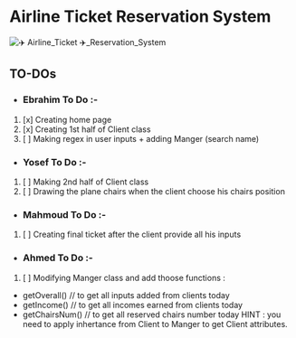 # Airline Ticket Reservation System

![✈️ Airline_Ticket ✈️_Reservation_System](https://github.com/Ebrahim-Gamal-77/Airline_Ticket_Reservation_System/assets/149944484/a5788b21-bee8-4ce3-972e-860a36a77841)

## TO-DOs
- ### Ebrahim To Do :-
1. [x] Creating home page
2. [x] Creating 1st half of Client class
3. [ ] Making regex in user inputs + adding Manger (search name)


- ### Yosef To Do :-
1. [ ] Making 2nd half of Client class
2. [ ] Drawing the plane chairs when the client choose his chairs position


- ### Mahmoud To Do :-
1. [ ] Creating final ticket after the client provide all his inputs


- ### Ahmed To Do :-
1. [ ] Modifying Manger class and add thoose functions :
- getOverall() // to get all inputs added from clients today
- getIncome() // to get all incomes earned from clients today
- getChairsNum() // to get all reserved chairs number today
HINT : you need to apply inhertance from Client to Manger to get Client attributes.

